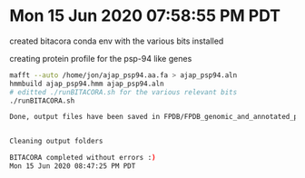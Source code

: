 # Mon 15 Jun 2020 07:58:55 PM PDT

created bitacora conda env with the various bits installed

creating protein profile for the psp-94 like genes 
```bash
mafft --auto /home/jon/ajap_psp94.aa.fa > ajap_psp94.aln
hmmbuild ajap_psp94.hmm ajap_psp94.aln
# editted ./runBITACORA.sh for the various relevant bits
./runBITACORA.sh
```



```bash
Done, output files have been saved in FPDB/FPDB_genomic_and_annotated_proteins_trimmed_idseqsclustered.fasta, FPDB/FPDB_genomic_and_annotated_proteins_trimmed_idseqsclustered.gff3 and FPDB/FPDB_genomic_and_annotated_proteins_trimmed_idseqsclustered_table.txt


Cleaning output folders

BITACORA completed without errors :)
Mon 15 Jun 2020 08:47:25 PM PDT
```